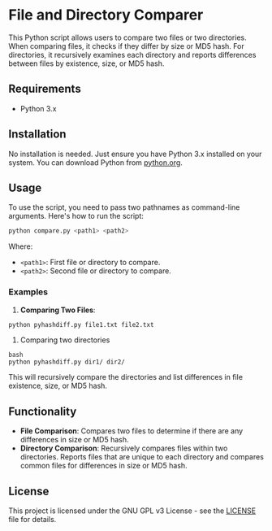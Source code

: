 # File and Directory Comparer

This Python script allows users to compare two files or two directories. When comparing files, it checks if they differ by size or MD5 hash. For directories, it recursively examines each directory and reports differences between files by existence, size, or MD5 hash.

## Requirements

- Python 3.x

## Installation

No installation is needed. Just ensure you have Python 3.x installed on your system. You can download Python from [python.org](https://www.python.org/downloads/).

## Usage

To use the script, you need to pass two pathnames as command-line arguments. Here's how to run the script:

```bash
python compare.py <path1> <path2>
```

Where:
- `<path1>`: First file or directory to compare.
- `<path2>`: Second file or directory to compare.

### Examples

1. **Comparing Two Files**:

```bash
python pyhashdiff.py file1.txt file2.txt
```

1. Comparing two directories

```
bash
python pyhashdiff.py dir1/ dir2/
```

This will recursively compare the directories and list differences in file existence, size, or MD5 hash.

## Functionality

- **File Comparison**: Compares two files to determine if there are any differences in size or MD5 hash.
- **Directory Comparison**: Recursively compares files within two directories. Reports files that are unique to each directory and compares common files for differences in size or MD5 hash.

## License

This project is licensed under the GNU GPL v3 License - see the [LICENSE](LICENSE.md) file for details.
